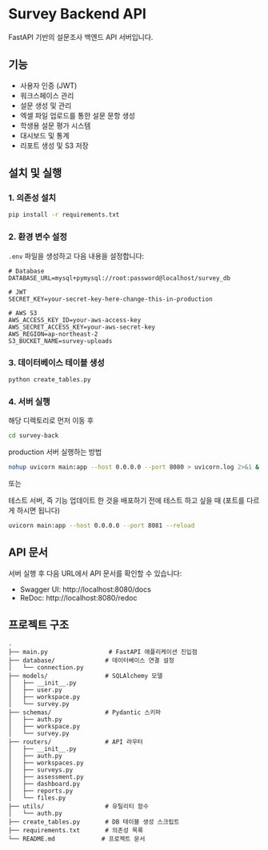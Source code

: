 # Survey Backend API

FastAPI 기반의 설문조사 백엔드 API 서버입니다.

## 기능

- 사용자 인증 (JWT)
- 워크스페이스 관리
- 설문 생성 및 관리
- 엑셀 파일 업로드를 통한 설문 문항 생성
- 학생용 설문 평가 시스템
- 대시보드 및 통계
- 리포트 생성 및 S3 저장

## 설치 및 실행

### 1. 의존성 설치

```bash
pip install -r requirements.txt
```

### 2. 환경 변수 설정

`.env` 파일을 생성하고 다음 내용을 설정합니다:

```env
# Database
DATABASE_URL=mysql+pymysql://root:password@localhost/survey_db

# JWT
SECRET_KEY=your-secret-key-here-change-this-in-production

# AWS S3
AWS_ACCESS_KEY_ID=your-aws-access-key
AWS_SECRET_ACCESS_KEY=your-aws-secret-key
AWS_REGION=ap-northeast-2
S3_BUCKET_NAME=survey-uploads
```

### 3. 데이터베이스 테이블 생성

```bash
python create_tables.py
```

### 4. 서버 실행

해당 디렉토리로 먼저 이동 후

```bash
cd survey-back
```

production 서버 실행하는 방법

```bash
nohup uvicorn main:app --host 0.0.0.0 --port 8080 > uvicorn.log 2>&1 &
```

또는

테스트 서버, 즉 기능 업데이트 한 것을 배포하기 전에 테스트 하고 싶을 때 (포트를 다르게 하시면 됩니다)

```bash
uvicorn main:app --host 0.0.0.0 --port 8081 --reload
```

## API 문서

서버 실행 후 다음 URL에서 API 문서를 확인할 수 있습니다:

- Swagger UI: http://localhost:8080/docs
- ReDoc: http://localhost:8080/redoc

## 프로젝트 구조

```
.
├── main.py                 # FastAPI 애플리케이션 진입점
├── database/              # 데이터베이스 연결 설정
│   └── connection.py
├── models/                # SQLAlchemy 모델
│   ├── __init__.py
│   ├── user.py
│   ├── workspace.py
│   └── survey.py
├── schemas/               # Pydantic 스키마
│   ├── auth.py
│   ├── workspace.py
│   └── survey.py
├── routers/               # API 라우터
│   ├── __init__.py
│   ├── auth.py
│   ├── workspaces.py
│   ├── surveys.py
│   ├── assessment.py
│   ├── dashboard.py
│   ├── reports.py
│   └── files.py
├── utils/                 # 유틸리티 함수
│   └── auth.py
├── create_tables.py       # DB 테이블 생성 스크립트
├── requirements.txt       # 의존성 목록
└── README.md             # 프로젝트 문서
``` 